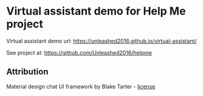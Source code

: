 # Virtual assistant demo for Help Me project

Virtual assistant demo url: https://unleashed2016.github.io/virtual-assistant/

See project at: https://github.com/Unleashed2016/helpme

## Attribution

Material design chat UI framework by Blake Tarter - [license](https://github.com/Unleashed2016/virtual-assistant/blob/master/license.txt)